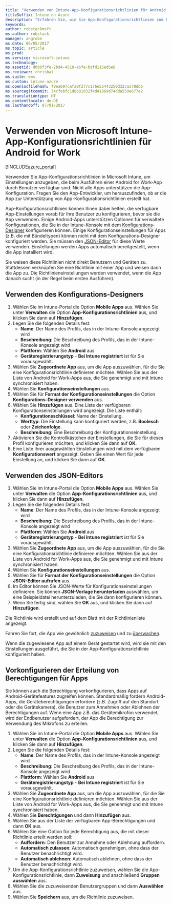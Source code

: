 ```yaml
---
title: "Verwenden von Intune-App-Konfigurationsrichtlinien für Android for Work"
titleSuffix: Intune on Azure
description: "Erfahren Sie, wie Sie App-Konfigurationsrichtlinien zum Bereitstellen von Konfigurationsdaten für eine Android for Work-App beim Ausführen verwenden.\""
keywords: 
author: robstackmsft
ms.author: robstack
manager: angrobe
ms.date: 06/05/2017
ms.topic: article
ms.prod: 
ms.service: microsoft-intune
ms.technology: 
ms.assetid: d0b6f3fe-2bd4-4518-a6fe-b9fd115ed5e0
ms.reviewer: chrisbal
ms.suite: ems
ms.custom: intune-azure
ms.openlocfilehash: f9ea697cafa0f277c176e55443250d32ca378dbb
ms.sourcegitcommit: 34cfebfc1d8b81032f4d41869d74dda559e677e2
ms.translationtype: HT
ms.contentlocale: de-DE
ms.lasthandoff: 07/01/2017
---
```

# <a name="how-to-use-microsoft-intune-app-configuration-policies-for-android-for-work"></a>Verwenden von Microsoft Intune-App-Konfigurationsrichtlinien für Android for Work

[!INCLUDE[azure_portal](./includes/azure_portal.md)]

Verwenden Sie App-Konfigurationsrichtlinien in Microsoft Intune, um Einstellungen anzugeben, die beim Ausführen einer Android for Work-App durch Benutzer verfügbar sind. Nicht alle Apps unterstützen die App-Konfiguration. Fragen Sie den App-Entwickler, um herauszufinden, ob er die App zur Unterstützung von App-Konfigurationsrichtlinien erstellt hat.

App-Konfigurationsrichtlinien können Ihnen dabei helfen, die verfügbare App-Einstellungen vorab für Ihre Benutzer zu konfigurieren, bevor sie die App verwenden. Einige Android-Apps unterstützen Optionen für verwaltete Konfigurationen, die Sie in der Intune-Konsole mit dem [Konfigurations-Designer](#use-configuration-designer) konfigurieren können. Einige Konfigurationseinstellungen für Apps (z.B. die mit Bündeltypen) können nicht mit dem Konfigurations-Designer konfiguriert werden.  Sie müssen den [JSON-Editor](#use-json-editor) für diese Werte verwenden.   Einstellungen werden Apps automatisch bereitgestellt, wenn die App installiert wird.

Sie weisen diese Richtlinien nicht direkt Benutzern und Geräten zu. Stattdessen verknüpfen Sie eine Richtlinie mit einer App und weisen dann die App zu. Die Richtlinieneinstellungen werden verwendet, wenn die App danach sucht (in der Regel beim ersten Ausführen).

## <a name="use-configuration-designer"></a>Verwenden des Konfigurations-Designers

1. Wählen Sie im Intune-Portal die Option **Mobile Apps** aus. Wählen Sie unter **Verwalten** die Option **App-Konfigurationsrichtlinien** aus, und klicken Sie dann auf **Hinzufügen**.
2. Legen Sie die folgenden Details fest:
    - **Name**: Der Name des Profils, das in der Intune-Konsole angezeigt wird
    - **Beschreibung**: Die Beschreibung des Profils, das in der Intune-Konsole angezeigt wird
    - **Plattform**: Wählen Sie **Android** aus
    - **Geräteregistrierungstyp** - **Bei Intune registriert** ist für Sie vorausgewählt.
3. Wählen Sie **Zugeordnete App** aus, um die App auszuwählen, für die Sie eine Konfigurationsrichtlinie definieren möchten.  Wählen Sie aus der Liste von Android for Work-Apps aus, die Sie genehmigt und mit Intune synchronisiert haben.
4. Wählen Sie **Konfigurationseinstellungen** aus.
5. Wählen Sie für **Format der Konfigurationseinstellungen** die Option **Konfigurations-Designer verwenden** aus.
6. Wählen Sie **Hinzufügen** aus. Eine Liste der verfügbaren Konfigurationseinstellungen wird angezeigt. Die Liste enthält:
    - **Konfigurationsschlüssel**: Name der Einstellung.
    - **Werttyp**: Die Einstellung kann konfiguriert werden, z.B. **Boolesch** oder **Zeichenfolge**.
    - **Beschreibung**: Eine Beschreibung der Konfigurationseinstellung.
7. Aktivieren Sie die Kontrollkästchen der Einstellungen, die Sie für dieses Profil konfigurieren möchten, und klicken Sie dann auf **OK**.
8. Eine Liste Ihrer ausgewählten Einstellungen wird mit dem verfügbaren **Konfigurationswert** angezeigt. Geben Sie einen Wert für jede Einstellung an, und klicken Sie dann auf **OK**.

## <a name="use-json-editor"></a>Verwenden des JSON-Editors

1. Wählen Sie im Intune-Portal die Option **Mobile Apps** aus. Wählen Sie unter **Verwalten** die Option **App-Konfigurationsrichtlinien** aus, und klicken Sie dann auf **Hinzufügen**.
2. Legen Sie die folgenden Details fest:
    - **Name**: Der Name des Profils, das in der Intune-Konsole angezeigt wird
    - **Beschreibung**: Die Beschreibung des Profils, das in der Intune-Konsole angezeigt wird
    - **Plattform**: Wählen Sie **Android** aus
    - **Geräteregistrierungstyp** - **Bei Intune registriert** ist für Sie vorausgewählt.
3. Wählen Sie **Zugeordnete App** aus, um die App auszuwählen, für die Sie eine Konfigurationsrichtlinie definieren möchten.  Wählen Sie aus der Liste von Android for Work-Apps aus, die Sie genehmigt und mit Intune synchronisiert haben.
5. Wählen Sie **Konfigurationseinstellungen** aus.
6. Wählen Sie für **Format der Konfigurationseinstellungen** die Option **JSON-Editor aufrufen** aus.
7. Im Editor können Sie JSON-Werte für Konfigurationseinstellungen definieren. Sie können **JSON-Vorlage herunterladen** auswählen, um eine Beispieldatei herunterzuladen, die Sie dann konfigurieren können.
8. Wenn Sie fertig sind, wählen Sie **OK** aus, und klicken Sie dann auf **Hinzufügen**.

Die Richtlinie wird erstellt und auf dem Blatt mit der Richtlinienliste angezeigt.

Fahren Sie fort, die App wie gewöhnlich [zuzuweisen](apps-deploy.md) und zu [überwachen](apps-monitor.md).

Wenn die zugewiesene App auf einem Gerät gestartet wird, wird sie mit den Einstellungen ausgeführt, die Sie in der App-Konfigurationsrichtlinie konfiguriert haben.

## <a name="preconfigure-permissions-grant-state-for-apps"></a>Vorkonfigurieren der Erteilung von Berechtigungen für Apps

Sie können auch die Berechtigung vorkonfigurieren, dass Apps auf Android-Gerätefeatures zugreifen können. Standardmäßig fordern Android-Apps, die Geräteberechtigungen erfordern (z.B. Zugriff auf den Standort oder die Gerätekamera), die Benutzer zum Annehmen oder Ablehnen der Berechtigungen auf. Wenn eine App z.B. das Gerätemikrofon verwendet, wird der Endbenutzer aufgefordert, der App die Berechtigung zur Verwendung des Mikrofons zu erteilen.

1. Wählen Sie im Intune-Portal die Option **Mobile Apps** aus. Wählen Sie unter **Verwalten** die Option **App-Konfigurationsrichtlinien** aus, und klicken Sie dann auf **Hinzufügen**.
2. Legen Sie die folgenden Details fest:
    - **Name**: Der Name des Profils, das in der Intune-Konsole angezeigt wird
    - **Beschreibung**: Die Beschreibung des Profils, das in der Intune-Konsole angezeigt wird
    - **Plattform**: Wählen Sie **Android** aus
    - **Geräteregistrierungstyp** - **Bei Intune registriert** ist für Sie vorausgewählt.
3. Wählen Sie **Zugeordnete App** aus, um die App auszuwählen, für die Sie eine Konfigurationsrichtlinie definieren möchten.  Wählen Sie aus der Liste von Android for Work-Apps aus, die Sie genehmigt und mit Intune synchronisiert haben.
5. Wählen Sie **Berechtigungen** und dann **Hinzufügen** aus.
6. Wählen Sie aus der Liste der verfügbaren App-Berechtigungen und dann **OK** aus.
7. Wählen Sie eine Option für jede Berechtigung aus, die mit dieser Richtlinie erteilt werden soll:
    - **Auffordern**: Den Benutzer zur Annahme oder Ablehnung auffordern.
    - **Automatisch zulassen**: Automatisch genehmigen, ohne dass der Benutzer benachrichtigt wird.
    - **Automatisch ablehnen**: Automatisch ablehnen, ohne dass der Benutzer benachrichtigt wird.
8. Um die App-Konfigurationsrichtlinie zuzuweisen, wählen Sie die App-Konfigurationsrichtlinie, dann **Zuweisung** und anschließend **Gruppen auswählen** aus.
9. Wählen Sie die zuzuweisenden Benutzergruppen und dann **Auswählen** aus.
10. Wählen Sie **Speichern** aus, um die Richtlinie zuzuweisen.
